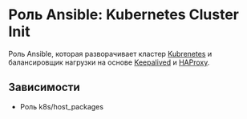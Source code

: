 # Роль Ansible: Kubernetes Cluster Init

Роль Ansible, которая разворачивает кластер [Kubrenetes](https://kubernetes.io/) и балансировщик нагрузки на основе [Keepalived](https://www.keepalived.org) и [HAProxy](https://www.haproxy.com).

## Зависимости

* Роль k8s/host_packages
